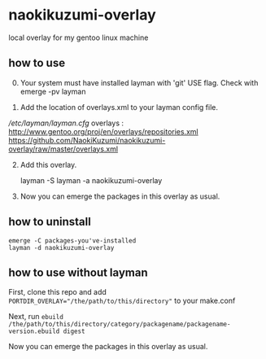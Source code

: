 naokikuzumi-overlay
===================

local overlay for my gentoo linux machine


how to use
----------

0. Your system must have installed layman with 'git' USE flag. Check with
    emerge -pv layman

1. Add the location of overlays.xml to your layman config file.

_/etc/layman/layman.cfg_
    overlays  : http://www.gentoo.org/proj/en/overlays/repositories.xml
      https://github.com/NaokiKuzumi/naokikuzumi-overlay/raw/master/overlays.xml
    
2. Add this overlay.

    layman -S 
    layman -a naokikuzumi-overlay

3. Now you can emerge the packages in this overlay as usual.


how to uninstall
----------------

    emerge -C packages-you've-installed
    layman -d naokikuzumi-overlay




how to use without layman
-------------------------

First, clone this repo and add 
`PORTDIR_OVERLAY="/the/path/to/this/directory"`
to your make.conf

Next, run `ebuild /the/path/to/this/directory/category/packagename/packagename-version.ebuild digest`

Now you can emerge the packages in this overlay as usual.
